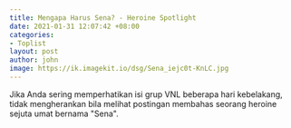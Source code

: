 ```yaml
---
title: Mengapa Harus Sena? - Heroine Spotlight
date: 2021-01-31 12:07:42 +08:00
categories:
- Toplist
layout: post
author: john
image: https://ik.imagekit.io/dsg/Sena_iejc0t-KnLC.jpg
---
```


Jika Anda sering memperhatikan isi grup VNL beberapa hari kebelakang, tidak mengherankan bila melihat postingan membahas seorang heroine sejuta umat bernama "Sena".